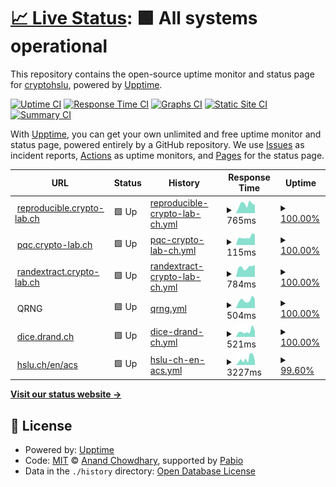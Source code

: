 # [📈 Live Status](https://status.drand.ch): <!--live status--> **🟩 All systems operational**

This repository contains the open-source uptime monitor and status page for [cryptohslu](https://status.drand.ch), powered by [Upptime](https://github.com/upptime/upptime).

[![Uptime CI](https://github.com/cryptohslu/statuspage/workflows/Uptime%20CI/badge.svg)](https://github.com/cryptohslu/statuspage/actions?query=workflow%3A%22Uptime+CI%22)
[![Response Time CI](https://github.com/cryptohslu/statuspage/workflows/Response%20Time%20CI/badge.svg)](https://github.com/cryptohslu/statuspage/actions?query=workflow%3A%22Response+Time+CI%22)
[![Graphs CI](https://github.com/cryptohslu/statuspage/workflows/Graphs%20CI/badge.svg)](https://github.com/cryptohslu/statuspage/actions?query=workflow%3A%22Graphs+CI%22)
[![Static Site CI](https://github.com/cryptohslu/statuspage/workflows/Static%20Site%20CI/badge.svg)](https://github.com/cryptohslu/statuspage/actions?query=workflow%3A%22Static+Site+CI%22)
[![Summary CI](https://github.com/cryptohslu/statuspage/workflows/Summary%20CI/badge.svg)](https://github.com/cryptohslu/statuspage/actions?query=workflow%3A%22Summary+CI%22)

With [Upptime](https://upptime.js.org), you can get your own unlimited and free uptime monitor and status page, powered entirely by a GitHub repository. We use [Issues](https://github.com/cryptohslu/statuspage/issues) as incident reports, [Actions](https://github.com/cryptohslu/statuspage/actions) as uptime monitors, and [Pages](https://status.drand.ch) for the status page.

<!--start: status pages-->
<!-- This summary is generated by Upptime (https://github.com/upptime/upptime) -->
<!-- Do not edit this manually, your changes will be overwritten -->
<!-- prettier-ignore -->
| URL | Status | History | Response Time | Uptime |
| --- | ------ | ------- | ------------- | ------ |
| <img alt="" src="https://icons.duckduckgo.com/ip3/reproducible.crypto-lab.ch.ico" height="13"> [reproducible.crypto-lab.ch](https://reproducible.crypto-lab.ch/) | 🟩 Up | [reproducible-crypto-lab-ch.yml](https://github.com/cryptohslu/statuspage/commits/HEAD/history/reproducible-crypto-lab-ch.yml) | <details><summary><img alt="Response time graph" src="./graphs/reproducible-crypto-lab-ch/response-time-week.png" height="20"> 765ms</summary><br><a href="https://status.drand.ch/history/reproducible-crypto-lab-ch"><img alt="Response time 788" src="https://img.shields.io/endpoint?url=https%3A%2F%2Fraw.githubusercontent.com%2Fcryptohslu%2Fstatuspage%2FHEAD%2Fapi%2Freproducible-crypto-lab-ch%2Fresponse-time.json"></a><br><a href="https://status.drand.ch/history/reproducible-crypto-lab-ch"><img alt="24-hour response time 883" src="https://img.shields.io/endpoint?url=https%3A%2F%2Fraw.githubusercontent.com%2Fcryptohslu%2Fstatuspage%2FHEAD%2Fapi%2Freproducible-crypto-lab-ch%2Fresponse-time-day.json"></a><br><a href="https://status.drand.ch/history/reproducible-crypto-lab-ch"><img alt="7-day response time 765" src="https://img.shields.io/endpoint?url=https%3A%2F%2Fraw.githubusercontent.com%2Fcryptohslu%2Fstatuspage%2FHEAD%2Fapi%2Freproducible-crypto-lab-ch%2Fresponse-time-week.json"></a><br><a href="https://status.drand.ch/history/reproducible-crypto-lab-ch"><img alt="30-day response time 738" src="https://img.shields.io/endpoint?url=https%3A%2F%2Fraw.githubusercontent.com%2Fcryptohslu%2Fstatuspage%2FHEAD%2Fapi%2Freproducible-crypto-lab-ch%2Fresponse-time-month.json"></a><br><a href="https://status.drand.ch/history/reproducible-crypto-lab-ch"><img alt="1-year response time 788" src="https://img.shields.io/endpoint?url=https%3A%2F%2Fraw.githubusercontent.com%2Fcryptohslu%2Fstatuspage%2FHEAD%2Fapi%2Freproducible-crypto-lab-ch%2Fresponse-time-year.json"></a></details> | <details><summary><a href="https://status.drand.ch/history/reproducible-crypto-lab-ch">100.00%</a></summary><a href="https://status.drand.ch/history/reproducible-crypto-lab-ch"><img alt="All-time uptime 100.00%" src="https://img.shields.io/endpoint?url=https%3A%2F%2Fraw.githubusercontent.com%2Fcryptohslu%2Fstatuspage%2FHEAD%2Fapi%2Freproducible-crypto-lab-ch%2Fuptime.json"></a><br><a href="https://status.drand.ch/history/reproducible-crypto-lab-ch"><img alt="24-hour uptime 100.00%" src="https://img.shields.io/endpoint?url=https%3A%2F%2Fraw.githubusercontent.com%2Fcryptohslu%2Fstatuspage%2FHEAD%2Fapi%2Freproducible-crypto-lab-ch%2Fuptime-day.json"></a><br><a href="https://status.drand.ch/history/reproducible-crypto-lab-ch"><img alt="7-day uptime 100.00%" src="https://img.shields.io/endpoint?url=https%3A%2F%2Fraw.githubusercontent.com%2Fcryptohslu%2Fstatuspage%2FHEAD%2Fapi%2Freproducible-crypto-lab-ch%2Fuptime-week.json"></a><br><a href="https://status.drand.ch/history/reproducible-crypto-lab-ch"><img alt="30-day uptime 100.00%" src="https://img.shields.io/endpoint?url=https%3A%2F%2Fraw.githubusercontent.com%2Fcryptohslu%2Fstatuspage%2FHEAD%2Fapi%2Freproducible-crypto-lab-ch%2Fuptime-month.json"></a><br><a href="https://status.drand.ch/history/reproducible-crypto-lab-ch"><img alt="1-year uptime 100.00%" src="https://img.shields.io/endpoint?url=https%3A%2F%2Fraw.githubusercontent.com%2Fcryptohslu%2Fstatuspage%2FHEAD%2Fapi%2Freproducible-crypto-lab-ch%2Fuptime-year.json"></a></details>
| <img alt="" src="https://icons.duckduckgo.com/ip3/null.ico" height="13"> [pqc.crypto-lab.ch](pqc.crypto-lab.ch) | 🟩 Up | [pqc-crypto-lab-ch.yml](https://github.com/cryptohslu/statuspage/commits/HEAD/history/pqc-crypto-lab-ch.yml) | <details><summary><img alt="Response time graph" src="./graphs/pqc-crypto-lab-ch/response-time-week.png" height="20"> 115ms</summary><br><a href="https://status.drand.ch/history/pqc-crypto-lab-ch"><img alt="Response time 116" src="https://img.shields.io/endpoint?url=https%3A%2F%2Fraw.githubusercontent.com%2Fcryptohslu%2Fstatuspage%2FHEAD%2Fapi%2Fpqc-crypto-lab-ch%2Fresponse-time.json"></a><br><a href="https://status.drand.ch/history/pqc-crypto-lab-ch"><img alt="24-hour response time 113" src="https://img.shields.io/endpoint?url=https%3A%2F%2Fraw.githubusercontent.com%2Fcryptohslu%2Fstatuspage%2FHEAD%2Fapi%2Fpqc-crypto-lab-ch%2Fresponse-time-day.json"></a><br><a href="https://status.drand.ch/history/pqc-crypto-lab-ch"><img alt="7-day response time 115" src="https://img.shields.io/endpoint?url=https%3A%2F%2Fraw.githubusercontent.com%2Fcryptohslu%2Fstatuspage%2FHEAD%2Fapi%2Fpqc-crypto-lab-ch%2Fresponse-time-week.json"></a><br><a href="https://status.drand.ch/history/pqc-crypto-lab-ch"><img alt="30-day response time 113" src="https://img.shields.io/endpoint?url=https%3A%2F%2Fraw.githubusercontent.com%2Fcryptohslu%2Fstatuspage%2FHEAD%2Fapi%2Fpqc-crypto-lab-ch%2Fresponse-time-month.json"></a><br><a href="https://status.drand.ch/history/pqc-crypto-lab-ch"><img alt="1-year response time 116" src="https://img.shields.io/endpoint?url=https%3A%2F%2Fraw.githubusercontent.com%2Fcryptohslu%2Fstatuspage%2FHEAD%2Fapi%2Fpqc-crypto-lab-ch%2Fresponse-time-year.json"></a></details> | <details><summary><a href="https://status.drand.ch/history/pqc-crypto-lab-ch">100.00%</a></summary><a href="https://status.drand.ch/history/pqc-crypto-lab-ch"><img alt="All-time uptime 100.00%" src="https://img.shields.io/endpoint?url=https%3A%2F%2Fraw.githubusercontent.com%2Fcryptohslu%2Fstatuspage%2FHEAD%2Fapi%2Fpqc-crypto-lab-ch%2Fuptime.json"></a><br><a href="https://status.drand.ch/history/pqc-crypto-lab-ch"><img alt="24-hour uptime 100.00%" src="https://img.shields.io/endpoint?url=https%3A%2F%2Fraw.githubusercontent.com%2Fcryptohslu%2Fstatuspage%2FHEAD%2Fapi%2Fpqc-crypto-lab-ch%2Fuptime-day.json"></a><br><a href="https://status.drand.ch/history/pqc-crypto-lab-ch"><img alt="7-day uptime 100.00%" src="https://img.shields.io/endpoint?url=https%3A%2F%2Fraw.githubusercontent.com%2Fcryptohslu%2Fstatuspage%2FHEAD%2Fapi%2Fpqc-crypto-lab-ch%2Fuptime-week.json"></a><br><a href="https://status.drand.ch/history/pqc-crypto-lab-ch"><img alt="30-day uptime 100.00%" src="https://img.shields.io/endpoint?url=https%3A%2F%2Fraw.githubusercontent.com%2Fcryptohslu%2Fstatuspage%2FHEAD%2Fapi%2Fpqc-crypto-lab-ch%2Fuptime-month.json"></a><br><a href="https://status.drand.ch/history/pqc-crypto-lab-ch"><img alt="1-year uptime 100.00%" src="https://img.shields.io/endpoint?url=https%3A%2F%2Fraw.githubusercontent.com%2Fcryptohslu%2Fstatuspage%2FHEAD%2Fapi%2Fpqc-crypto-lab-ch%2Fuptime-year.json"></a></details>
| <img alt="" src="https://icons.duckduckgo.com/ip3/randextract.crypto-lab.ch.ico" height="13"> [randextract.crypto-lab.ch](https://randextract.crypto-lab.ch/) | 🟩 Up | [randextract-crypto-lab-ch.yml](https://github.com/cryptohslu/statuspage/commits/HEAD/history/randextract-crypto-lab-ch.yml) | <details><summary><img alt="Response time graph" src="./graphs/randextract-crypto-lab-ch/response-time-week.png" height="20"> 784ms</summary><br><a href="https://status.drand.ch/history/randextract-crypto-lab-ch"><img alt="Response time 833" src="https://img.shields.io/endpoint?url=https%3A%2F%2Fraw.githubusercontent.com%2Fcryptohslu%2Fstatuspage%2FHEAD%2Fapi%2Frandextract-crypto-lab-ch%2Fresponse-time.json"></a><br><a href="https://status.drand.ch/history/randextract-crypto-lab-ch"><img alt="24-hour response time 913" src="https://img.shields.io/endpoint?url=https%3A%2F%2Fraw.githubusercontent.com%2Fcryptohslu%2Fstatuspage%2FHEAD%2Fapi%2Frandextract-crypto-lab-ch%2Fresponse-time-day.json"></a><br><a href="https://status.drand.ch/history/randextract-crypto-lab-ch"><img alt="7-day response time 784" src="https://img.shields.io/endpoint?url=https%3A%2F%2Fraw.githubusercontent.com%2Fcryptohslu%2Fstatuspage%2FHEAD%2Fapi%2Frandextract-crypto-lab-ch%2Fresponse-time-week.json"></a><br><a href="https://status.drand.ch/history/randextract-crypto-lab-ch"><img alt="30-day response time 796" src="https://img.shields.io/endpoint?url=https%3A%2F%2Fraw.githubusercontent.com%2Fcryptohslu%2Fstatuspage%2FHEAD%2Fapi%2Frandextract-crypto-lab-ch%2Fresponse-time-month.json"></a><br><a href="https://status.drand.ch/history/randextract-crypto-lab-ch"><img alt="1-year response time 833" src="https://img.shields.io/endpoint?url=https%3A%2F%2Fraw.githubusercontent.com%2Fcryptohslu%2Fstatuspage%2FHEAD%2Fapi%2Frandextract-crypto-lab-ch%2Fresponse-time-year.json"></a></details> | <details><summary><a href="https://status.drand.ch/history/randextract-crypto-lab-ch">100.00%</a></summary><a href="https://status.drand.ch/history/randextract-crypto-lab-ch"><img alt="All-time uptime 100.00%" src="https://img.shields.io/endpoint?url=https%3A%2F%2Fraw.githubusercontent.com%2Fcryptohslu%2Fstatuspage%2FHEAD%2Fapi%2Frandextract-crypto-lab-ch%2Fuptime.json"></a><br><a href="https://status.drand.ch/history/randextract-crypto-lab-ch"><img alt="24-hour uptime 100.00%" src="https://img.shields.io/endpoint?url=https%3A%2F%2Fraw.githubusercontent.com%2Fcryptohslu%2Fstatuspage%2FHEAD%2Fapi%2Frandextract-crypto-lab-ch%2Fuptime-day.json"></a><br><a href="https://status.drand.ch/history/randextract-crypto-lab-ch"><img alt="7-day uptime 100.00%" src="https://img.shields.io/endpoint?url=https%3A%2F%2Fraw.githubusercontent.com%2Fcryptohslu%2Fstatuspage%2FHEAD%2Fapi%2Frandextract-crypto-lab-ch%2Fuptime-week.json"></a><br><a href="https://status.drand.ch/history/randextract-crypto-lab-ch"><img alt="30-day uptime 100.00%" src="https://img.shields.io/endpoint?url=https%3A%2F%2Fraw.githubusercontent.com%2Fcryptohslu%2Fstatuspage%2FHEAD%2Fapi%2Frandextract-crypto-lab-ch%2Fuptime-month.json"></a><br><a href="https://status.drand.ch/history/randextract-crypto-lab-ch"><img alt="1-year uptime 100.00%" src="https://img.shields.io/endpoint?url=https%3A%2F%2Fraw.githubusercontent.com%2Fcryptohslu%2Fstatuspage%2FHEAD%2Fapi%2Frandextract-crypto-lab-ch%2Fuptime-year.json"></a></details>
| <img alt="" src="https://icons.duckduckgo.com/ip3/null.ico" height="13"> QRNG | 🟩 Up | [qrng.yml](https://github.com/cryptohslu/statuspage/commits/HEAD/history/qrng.yml) | <details><summary><img alt="Response time graph" src="./graphs/qrng/response-time-week.png" height="20"> 504ms</summary><br><a href="https://status.drand.ch/history/qrng"><img alt="Response time 452" src="https://img.shields.io/endpoint?url=https%3A%2F%2Fraw.githubusercontent.com%2Fcryptohslu%2Fstatuspage%2FHEAD%2Fapi%2Fqrng%2Fresponse-time.json"></a><br><a href="https://status.drand.ch/history/qrng"><img alt="24-hour response time 401" src="https://img.shields.io/endpoint?url=https%3A%2F%2Fraw.githubusercontent.com%2Fcryptohslu%2Fstatuspage%2FHEAD%2Fapi%2Fqrng%2Fresponse-time-day.json"></a><br><a href="https://status.drand.ch/history/qrng"><img alt="7-day response time 504" src="https://img.shields.io/endpoint?url=https%3A%2F%2Fraw.githubusercontent.com%2Fcryptohslu%2Fstatuspage%2FHEAD%2Fapi%2Fqrng%2Fresponse-time-week.json"></a><br><a href="https://status.drand.ch/history/qrng"><img alt="30-day response time 451" src="https://img.shields.io/endpoint?url=https%3A%2F%2Fraw.githubusercontent.com%2Fcryptohslu%2Fstatuspage%2FHEAD%2Fapi%2Fqrng%2Fresponse-time-month.json"></a><br><a href="https://status.drand.ch/history/qrng"><img alt="1-year response time 452" src="https://img.shields.io/endpoint?url=https%3A%2F%2Fraw.githubusercontent.com%2Fcryptohslu%2Fstatuspage%2FHEAD%2Fapi%2Fqrng%2Fresponse-time-year.json"></a></details> | <details><summary><a href="https://status.drand.ch/history/qrng">100.00%</a></summary><a href="https://status.drand.ch/history/qrng"><img alt="All-time uptime 99.98%" src="https://img.shields.io/endpoint?url=https%3A%2F%2Fraw.githubusercontent.com%2Fcryptohslu%2Fstatuspage%2FHEAD%2Fapi%2Fqrng%2Fuptime.json"></a><br><a href="https://status.drand.ch/history/qrng"><img alt="24-hour uptime 100.00%" src="https://img.shields.io/endpoint?url=https%3A%2F%2Fraw.githubusercontent.com%2Fcryptohslu%2Fstatuspage%2FHEAD%2Fapi%2Fqrng%2Fuptime-day.json"></a><br><a href="https://status.drand.ch/history/qrng"><img alt="7-day uptime 100.00%" src="https://img.shields.io/endpoint?url=https%3A%2F%2Fraw.githubusercontent.com%2Fcryptohslu%2Fstatuspage%2FHEAD%2Fapi%2Fqrng%2Fuptime-week.json"></a><br><a href="https://status.drand.ch/history/qrng"><img alt="30-day uptime 100.00%" src="https://img.shields.io/endpoint?url=https%3A%2F%2Fraw.githubusercontent.com%2Fcryptohslu%2Fstatuspage%2FHEAD%2Fapi%2Fqrng%2Fuptime-month.json"></a><br><a href="https://status.drand.ch/history/qrng"><img alt="1-year uptime 99.98%" src="https://img.shields.io/endpoint?url=https%3A%2F%2Fraw.githubusercontent.com%2Fcryptohslu%2Fstatuspage%2FHEAD%2Fapi%2Fqrng%2Fuptime-year.json"></a></details>
| <img alt="" src="https://icons.duckduckgo.com/ip3/dice.drand.ch.ico" height="13"> [dice.drand.ch](https://dice.drand.ch/) | 🟩 Up | [dice-drand-ch.yml](https://github.com/cryptohslu/statuspage/commits/HEAD/history/dice-drand-ch.yml) | <details><summary><img alt="Response time graph" src="./graphs/dice-drand-ch/response-time-week.png" height="20"> 521ms</summary><br><a href="https://status.drand.ch/history/dice-drand-ch"><img alt="Response time 452" src="https://img.shields.io/endpoint?url=https%3A%2F%2Fraw.githubusercontent.com%2Fcryptohslu%2Fstatuspage%2FHEAD%2Fapi%2Fdice-drand-ch%2Fresponse-time.json"></a><br><a href="https://status.drand.ch/history/dice-drand-ch"><img alt="24-hour response time 485" src="https://img.shields.io/endpoint?url=https%3A%2F%2Fraw.githubusercontent.com%2Fcryptohslu%2Fstatuspage%2FHEAD%2Fapi%2Fdice-drand-ch%2Fresponse-time-day.json"></a><br><a href="https://status.drand.ch/history/dice-drand-ch"><img alt="7-day response time 521" src="https://img.shields.io/endpoint?url=https%3A%2F%2Fraw.githubusercontent.com%2Fcryptohslu%2Fstatuspage%2FHEAD%2Fapi%2Fdice-drand-ch%2Fresponse-time-week.json"></a><br><a href="https://status.drand.ch/history/dice-drand-ch"><img alt="30-day response time 448" src="https://img.shields.io/endpoint?url=https%3A%2F%2Fraw.githubusercontent.com%2Fcryptohslu%2Fstatuspage%2FHEAD%2Fapi%2Fdice-drand-ch%2Fresponse-time-month.json"></a><br><a href="https://status.drand.ch/history/dice-drand-ch"><img alt="1-year response time 452" src="https://img.shields.io/endpoint?url=https%3A%2F%2Fraw.githubusercontent.com%2Fcryptohslu%2Fstatuspage%2FHEAD%2Fapi%2Fdice-drand-ch%2Fresponse-time-year.json"></a></details> | <details><summary><a href="https://status.drand.ch/history/dice-drand-ch">100.00%</a></summary><a href="https://status.drand.ch/history/dice-drand-ch"><img alt="All-time uptime 99.99%" src="https://img.shields.io/endpoint?url=https%3A%2F%2Fraw.githubusercontent.com%2Fcryptohslu%2Fstatuspage%2FHEAD%2Fapi%2Fdice-drand-ch%2Fuptime.json"></a><br><a href="https://status.drand.ch/history/dice-drand-ch"><img alt="24-hour uptime 100.00%" src="https://img.shields.io/endpoint?url=https%3A%2F%2Fraw.githubusercontent.com%2Fcryptohslu%2Fstatuspage%2FHEAD%2Fapi%2Fdice-drand-ch%2Fuptime-day.json"></a><br><a href="https://status.drand.ch/history/dice-drand-ch"><img alt="7-day uptime 100.00%" src="https://img.shields.io/endpoint?url=https%3A%2F%2Fraw.githubusercontent.com%2Fcryptohslu%2Fstatuspage%2FHEAD%2Fapi%2Fdice-drand-ch%2Fuptime-week.json"></a><br><a href="https://status.drand.ch/history/dice-drand-ch"><img alt="30-day uptime 100.00%" src="https://img.shields.io/endpoint?url=https%3A%2F%2Fraw.githubusercontent.com%2Fcryptohslu%2Fstatuspage%2FHEAD%2Fapi%2Fdice-drand-ch%2Fuptime-month.json"></a><br><a href="https://status.drand.ch/history/dice-drand-ch"><img alt="1-year uptime 99.99%" src="https://img.shields.io/endpoint?url=https%3A%2F%2Fraw.githubusercontent.com%2Fcryptohslu%2Fstatuspage%2FHEAD%2Fapi%2Fdice-drand-ch%2Fuptime-year.json"></a></details>
| <img alt="" src="https://icons.duckduckgo.com/ip3/www.hslu.ch.ico" height="13"> [hslu.ch/en/acs](https://www.hslu.ch/en/acs) | 🟩 Up | [hslu-ch-en-acs.yml](https://github.com/cryptohslu/statuspage/commits/HEAD/history/hslu-ch-en-acs.yml) | <details><summary><img alt="Response time graph" src="./graphs/hslu-ch-en-acs/response-time-week.png" height="20"> 3227ms</summary><br><a href="https://status.drand.ch/history/hslu-ch-en-acs"><img alt="Response time 2288" src="https://img.shields.io/endpoint?url=https%3A%2F%2Fraw.githubusercontent.com%2Fcryptohslu%2Fstatuspage%2FHEAD%2Fapi%2Fhslu-ch-en-acs%2Fresponse-time.json"></a><br><a href="https://status.drand.ch/history/hslu-ch-en-acs"><img alt="24-hour response time 1676" src="https://img.shields.io/endpoint?url=https%3A%2F%2Fraw.githubusercontent.com%2Fcryptohslu%2Fstatuspage%2FHEAD%2Fapi%2Fhslu-ch-en-acs%2Fresponse-time-day.json"></a><br><a href="https://status.drand.ch/history/hslu-ch-en-acs"><img alt="7-day response time 3227" src="https://img.shields.io/endpoint?url=https%3A%2F%2Fraw.githubusercontent.com%2Fcryptohslu%2Fstatuspage%2FHEAD%2Fapi%2Fhslu-ch-en-acs%2Fresponse-time-week.json"></a><br><a href="https://status.drand.ch/history/hslu-ch-en-acs"><img alt="30-day response time 2451" src="https://img.shields.io/endpoint?url=https%3A%2F%2Fraw.githubusercontent.com%2Fcryptohslu%2Fstatuspage%2FHEAD%2Fapi%2Fhslu-ch-en-acs%2Fresponse-time-month.json"></a><br><a href="https://status.drand.ch/history/hslu-ch-en-acs"><img alt="1-year response time 2288" src="https://img.shields.io/endpoint?url=https%3A%2F%2Fraw.githubusercontent.com%2Fcryptohslu%2Fstatuspage%2FHEAD%2Fapi%2Fhslu-ch-en-acs%2Fresponse-time-year.json"></a></details> | <details><summary><a href="https://status.drand.ch/history/hslu-ch-en-acs">99.60%</a></summary><a href="https://status.drand.ch/history/hslu-ch-en-acs"><img alt="All-time uptime 99.98%" src="https://img.shields.io/endpoint?url=https%3A%2F%2Fraw.githubusercontent.com%2Fcryptohslu%2Fstatuspage%2FHEAD%2Fapi%2Fhslu-ch-en-acs%2Fuptime.json"></a><br><a href="https://status.drand.ch/history/hslu-ch-en-acs"><img alt="24-hour uptime 100.00%" src="https://img.shields.io/endpoint?url=https%3A%2F%2Fraw.githubusercontent.com%2Fcryptohslu%2Fstatuspage%2FHEAD%2Fapi%2Fhslu-ch-en-acs%2Fuptime-day.json"></a><br><a href="https://status.drand.ch/history/hslu-ch-en-acs"><img alt="7-day uptime 99.60%" src="https://img.shields.io/endpoint?url=https%3A%2F%2Fraw.githubusercontent.com%2Fcryptohslu%2Fstatuspage%2FHEAD%2Fapi%2Fhslu-ch-en-acs%2Fuptime-week.json"></a><br><a href="https://status.drand.ch/history/hslu-ch-en-acs"><img alt="30-day uptime 99.91%" src="https://img.shields.io/endpoint?url=https%3A%2F%2Fraw.githubusercontent.com%2Fcryptohslu%2Fstatuspage%2FHEAD%2Fapi%2Fhslu-ch-en-acs%2Fuptime-month.json"></a><br><a href="https://status.drand.ch/history/hslu-ch-en-acs"><img alt="1-year uptime 99.98%" src="https://img.shields.io/endpoint?url=https%3A%2F%2Fraw.githubusercontent.com%2Fcryptohslu%2Fstatuspage%2FHEAD%2Fapi%2Fhslu-ch-en-acs%2Fuptime-year.json"></a></details>

<!--end: status pages-->

[**Visit our status website →**](https://status.drand.ch)

## 📄 License

- Powered by: [Upptime](https://github.com/upptime/upptime)
- Code: [MIT](./LICENSE) © [Anand Chowdhary](https://anandchowdhary.com), supported by [Pabio](https://pabio.com)
- Data in the `./history` directory: [Open Database License](https://opendatacommons.org/licenses/odbl/1-0/)
